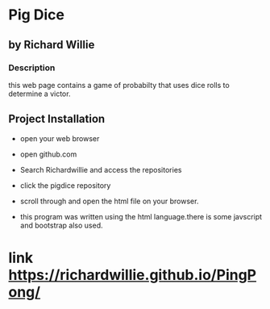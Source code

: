 # Pig Dice

## by Richard Willie

### Description

this web page contains a game of probabilty that uses dice rolls to determine a victor.

## Project Installation

- open your web browser

- open github.com

- Search Richardwillie and access the repositories

- click the pigdice repository

- scroll through and open the html file on your browser.

- this program was written using the html language.there is some javscript and bootstrap also used.

# link <https://richardwillie.github.io/PingPong/>
